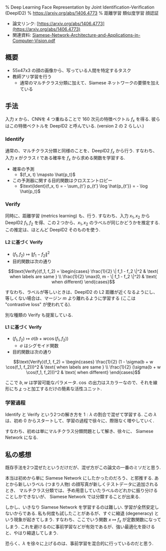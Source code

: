 % Deep Learning Face Representation by Joint Identification-Verification (DeepID2)
% https://arxiv.org/abs/1406.4773
% 距離学習 類似度学習 顔認証

- 論文リンク: [https://arxiv.org/abs/1406.4773](https://arxiv.org/abs/1406.4773)
- 関連資料: [Siamese-Network-Architecture-and-Applications-in-Computer-Vision.pdf](http://vision.ia.ac.cn/zh/senimar/reports/Siamese-Network-Architecture-and-Applications-in-Computer-Vision.pdf)

## 概要

- 55x47x3 の顔の画像から、写っている人間を特定するタスク
- 教師アリ学習を行う
    - 通常のマルチクラス分類に加えて、Siamese ネットワークの要領を加えている

## 手法

入力 $x$ から、CNNを 4 つ重ねることで 160 次元の特徴ベクトル $f_x$ を得る.
彼らはこの特徴ベクトルを DeepID2 と呼んでいる.
(version 2 の 2 らしい.)

### Identify

通常の、マルチクラス分類と同様のことを、DeepID2 $f_x$ から行う.
すなわち、
入力 $x$ がクラス $t$ である確率を $f_x$ から求める関数を学習する.

- 確率の予測
    - $(f_x, t) \mapsto \hat{p_t}$
- この予測器に関する目的関数はクロスエントロピー
    - $\text{Ident}(f_x, t) = - \sum_{t'} p_{t'} \log \hat{p_{t'}} = - \log \hat{p_t}$


### Verify

同時に、距離学習 (metrics learning) も、行う.
すなわち、入力 $x_1, x_2$ から DeepID2 $f_1, f_2$ を得、この２つから、$x_1, x_2$ のラベルが同じかどうかを推定する.
この推定は、ほとんど DeepID2 そのものを使う.

#### L2 に基づく Verify

- $(f_1, f_2) \mapsto \| f_1 - f_2 \|^2$
- 目的関数は次の通り

$$\text{Verify}(f_1, f_2) =
\begin{cases}
\frac{1}{2} \| f_1 - f_2 \|^2 & \text{ when labels are same } \\
\frac{1}{2} \max(0, m - \| f_1 - f_2 \|^2) & \text{ when different}
\end{cases}$$

すなわち、ラベルが等しいときは、DeepID2 の L2 距離が近くなるようにし、
等しくない場合は、マージン $m$ より離れるように学習する (ここは "contrastive loss" が使われてる).

別な種類の Verify も提案している.

#### L1 に基づく Verify

- $(f_1, f_2) \mapsto \sigma(b + w \cos(f_1, f_2))$
    - $\sigma$ はシグモイド関数
- 目的関数は次の通り

$$\text{Verify}(f_1, f_2) =
\begin{cases}
\frac{1}{2} (1 - \sigma(b + w \cos(f_1, f_2)))^2 & \text{ when labels are same } \\
\frac{1}{2} (\sigma(b + w \cos(f_1, f_2)))^2 & \text{ when different}
\end{cases}$$

ここで $b, w$ は学習可能なパラメータ.
$\cos$ の出力はスカラーなので、それを線形にちょっと加工するだけの簡素な活性ユニット.

### 学習過程

Identify と Verify という2つの解き方を $1 : \lambda$ の割合で混ぜて学習する.
この $\lambda$ は、初め $0$ からスタートして、学習の過程で徐々に、際限なく増やしていく.

すなわち、初めは単にマルチクラス分類問題として解き、徐々に、 Siamese Network になる.

## 私の感想

既存手法を2つ混ぜたというだけだが、混ぜ方がこの論文の一番のミソだと思う.

本当は初めから単に Siamese Network にしたかったのだろう、と邪推する.
あとから新しいラベル (つまり人物) の顔写真が新しくテストデータに追加されるとき、
マルチクラス分類では、予め用意していたラベルのどれかに振り分けることしかできないが、
Siamese Network では分類することが出来る.

しかし、いきなり Siamese Network を学習するのは難しい.
学習が全然安定しないからである.
私も何度も試したことがあるが、すぐに縮退 (degeneracy) という現象が起きてしまう.
すなわち、ここでいう関数 $x \mapsto f_x$ が定数関数になってしまう.
これを避けるのに事前学習などが有効であるが、強い最適化を掛けると、やはり縮退してしまう.

恐らく、$\lambda$ を徐々に上げるのは、事前学習を混合的に行っているのだと思う.
